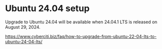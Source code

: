 # Ubuntu 24.04 setup

Upgrade to Ubuntu 24.04 will be available when 24.04.1 LTS is released on August 29, 2024.

https://www.cyberciti.biz/faq/how-to-upgrade-from-ubuntu-22-04-lts-to-ubuntu-24-04-lts/
